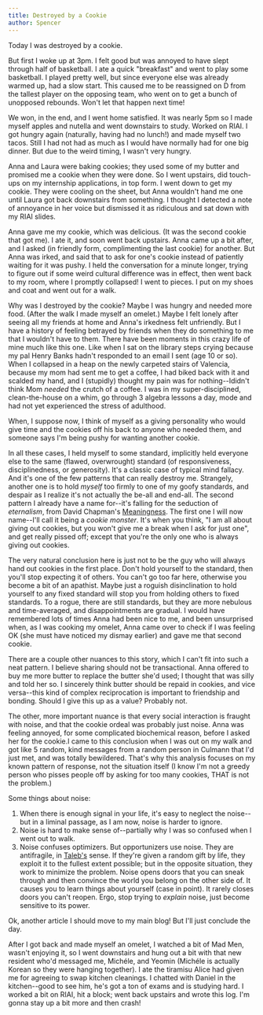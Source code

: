 ```yaml
---
title: Destroyed by a Cookie
author: Spencer
---
```


Today I was destroyed by a cookie.

But first I woke up at 3pm. I felt good but was annoyed to have slept through half of basketball. I ate a quick "breakfast" and went to play some basketball. I played pretty well, but since everyone else was already warmed up, had a slow start. This caused me to be reassigned on D from the tallest player on the opposing team, who went on to get a bunch of unopposed rebounds. Won't let that happen next time!

We won, in the end, and I went home satisfied. It was nearly 5pm so I made myself apples and nutella and went downstairs to study. Worked on RIAI. I got hungry again (naturally, having had no lunch!) and made myself two tacos. Still I had not had as much as I would have normally had for one big dinner. But due to the weird timing, I wasn't very hungry.

Anna and Laura were baking cookies; they used some of my butter and promised me a cookie when they were done. So I went upstairs, did touch-ups on my internship applications, in top form. I went down to get my cookie. They were cooling on the sheet, but Anna wouldn't hand me one until Laura got back downstairs from something. I thought I detected a note of annoyance in her voice but dismissed it as ridiculous and sat down with my RIAI slides.

Anna gave me my cookie, which was delicious. (It was the second cookie that got me). I ate it, and soon went back upstairs. Anna came up a bit after, and I asked (in friendly form, complimenting the last cookie) for another. But Anna was irked, and said that to ask for one's cookie instead of patiently waiting for it was pushy. I held the conversation for a minute longer, trying to figure out if some weird cultural difference was in effect, then went back to my room, where I promptly collapsed! I went to pieces. I put on my shoes and coat and went out for a walk.

Why was I destroyed by the cookie? Maybe I was hungry and needed more food. (After the walk I made myself an omelet.) Maybe I felt lonely after seeing all my friends at home and Anna's irkedness felt unfriendly. But I have a history of feeling betrayed by friends when they do something to me that I wouldn't have to them. There have been moments in this crazy life of mine much like this one. Like when I sat on the library steps crying because my pal Henry Banks hadn't responded to an email I sent (age 10 or so). When I collapsed in a heap on the newly carpeted stairs of Valencia, because my mom had sent me to get a coffee, I had biked back with it and scalded my hand, and I (stupidly) thought my pain was for nothing--Ididn't think Mom *needed* the crutch of a coffee. I was in my super-disciplined, clean-the-house on a whim, go through 3 algebra lessons a day, mode and had not yet experienced the stress of adulthood.

When, I suppose now, I think of myself as a giving personality who would give time and the cookies off his back to anyone who needed them, and someone says I'm being pushy for wanting another cookie.

In all these cases, I held myself to some standard, implicitly held everyone else to the same (flawed, overwrought) standard (of responsiveness, disciplinedness, or generosity). It's a classic case of typical mind fallacy. And it's one of the few patterns that can really destroy me. Strangely, another one is to hold *myself* too firmly to one of my goofy standards, and despair as I realize it's not actually the be-all and end-all. The second pattern I already have a name for--it's falling for the seduction of *eternalism*, from David Chapman's [Meaningness](https://meaningness.com/). The first one I will now name--I'll call it being a *cookie monster*. It's when you think, "I am all about giving out cookies, but you won't give me a break when I ask for just one", and get really pissed off; except that you're the only one who is always giving out cookies.

The very natural conclusion here is just not to be the guy who will always hand out cookies in the first place. Don't hold yourself to the standard, then you'll stop expecting it of others. You can't go too far here, otherwise you become a bit of an apathist. Maybe just a roguish disinclination to hold yourself to any fixed standard will stop you from holding others to fixed standards. To a rogue, there are still standards, but they are more nebulous and time-averaged, and disappointments are gradual. I would have remembered lots of times Anna had been nice to me, and been unsurprised when, as I was cooking my omelet, Anna came over to check if I was feeling OK (she must have noticed my dismay earlier) and gave me that second cookie.

There are a couple other nuances to this story, which I can't fit into such a neat pattern. I believe sharing should not be transactional. Anna offered to buy me more butter to replace the butter she'd used; I thought that was silly and told her so. I sincerely think butter should be repaid in cookies, and vice versa--this kind of complex reciprocation is important to friendship and bonding. Should I give this up as a value? Probably not.

The other, more important nuance is that every social interaction is fraught with noise, and that the cookie ordeal was probably just noise. Anna was feeling annoyed, for some complicated biochemical reason, before I asked her for the cookie.I came to this conclusion when I was out on my walk and got like 5 random, kind messages from a random person in Culmann that I'd just met, and was totally bewildered. That's why this analysis focuses on my known pattern of response, not the situation itself (I know I'm not a greedy person who pisses people off by asking for too many cookies, THAT is not the problem.)

Some things about noise:

1. When there is enough signal in your life, it's easy to neglect the noise--but in a liminal passage, as I am now, noise is harder to ignore.
2. Noise is hard to make sense of--partially why I was so confused when I went out to walk.
3. Noise confuses optimizers. But opportunizers use noise. They are antifragile, in [Taleb's](https://smile.amazon.com/Antifragile-Things-That-Disorder-Incerto-ebook/dp/B0083DJWGO/ref=sr_1_1?ie=UTF8&qid=1515889794&sr=8-1&keywords=taleb+antifragile) sense. If they're given a random gift by life, they exploit it to the fullest extent possible; but in the opposite situation, they work to minimize the problem. Noise opens doors that you can sneak through and then convince the world you belong on the other side of. It causes you to learn things about yourself (case in point). It rarely closes doors you can't reopen. Ergo, stop trying to *explain* noise, just become sensitive to its power.

Ok, another article I should move to my main blog! But I'll just conclude the day.

After I got back and made myself an omelet, I watched a bit of Mad Men, wasn't enjoying it, so I went downstairs and hung out a bit with that new resident who'd messaged me, Michéle, and Yeomin (Michéle is actually Korean so they were hanging together). I ate the tiramisu Alice had given me for agreeing to swap kitchen cleanings. I chatted with Daniel in the kitchen--good to see him, he's got a ton of exams and is studying hard. I worked a bit on RIAI, hit a block; went back upstairs and wrote this log. I'm gonna stay up a bit more and then crash!










